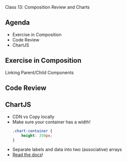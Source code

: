 Class 13: Composition Review and Charts

## Agenda

* Exercise in Composition
* Code Review
* ChartJS

## Exercise in Composition

Linking Parent/Child Components

## Code Review

## ChartJS

* CDN vs Copy locally 
* Make sure your container has a width!
    ```css
    .chart-container {
        height: 350px;
    }
    ```
* Separate labels and data into two (associative) arrays
* [Read the docs](https://www.chartjs.org/)!

